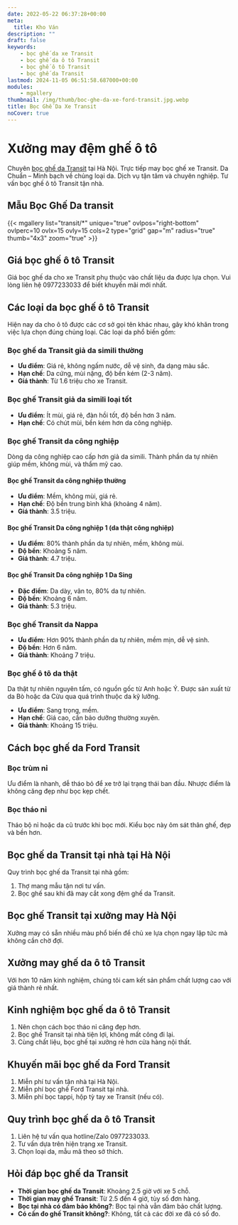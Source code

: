 ```yaml
---
date: 2022-05-22 06:37:28+00:00
meta:
  title: Kho Ván 
description: ""
draft: false
keywords:
    - bọc ghế da xe Transit
    - bọc ghế da ô tô Transit
    - bọc ghế ô tô Transit
    - bọc ghế da Transit
lastmod: 2024-11-05 06:51:58.687000+00:00
modules:
    - mgallery
thumbnail: /img/thumb/boc-ghe-da-xe-ford-transit.jpg.webp
title: Bọc Ghế Da Xe Transit
noCover: true
---
```


# Xưởng may đệm ghế ô tô

Chuyên [bọc ghế da Transit](https://bocgheoto.vn/ford/boc-ghe-da-xe-ford-transit.html/) tại Hà Nội. Trực tiếp may bọc ghế xe Transit. Da Chuẩn – Minh bạch về chủng loại da. Dịch vụ tận tâm và chuyên nghiệp. Tư vấn bọc ghế ô tô Transit tận nhà.

## Mẫu Bọc Ghế Da transit
{{< mgallery list="transit/*" unique="true" ovlpos="right-bottom" ovlperc=10 ovlx=15 ovly=15 cols=2 type="grid" gap="m" radius="true" thumb="4x3" zoom="true" >}}

## Giá bọc ghế ô tô Transit

Giá bọc ghế da cho xe Transit phụ thuộc vào chất liệu da được lựa chọn. Vui lòng liên hệ 0977233033 để biết khuyến mãi mới nhất.

## Các loại da bọc ghế ô tô Transit

Hiện nay da cho ô tô được các cơ sở gọi tên khác nhau, gây khó khăn trong việc lựa chọn đúng chủng loại. Các loại da phổ biến gồm:

### Bọc ghế da Transit giả da simili thường

- **Ưu điểm**: Giá rẻ, không ngấm nước, dễ vệ sinh, đa dạng màu sắc.
- **Hạn chế**: Da cứng, mùi nặng, độ bền kém (2-3 năm).
- **Giá thành**: Từ 1.6 triệu cho xe Transit.

### Bọc ghế Transit giả da simili loại tốt

- **Ưu điểm**: Ít mùi, giá rẻ, đàn hồi tốt, độ bền hơn 3 năm.
- **Hạn chế**: Có chút mùi, bền kém hơn da công nghiệp.

### Bọc ghế Transit da công nghiệp

Dòng da công nghiệp cao cấp hơn giả da simili. Thành phần da tự nhiên giúp mềm, không mùi, và thẩm mỹ cao.

#### Bọc ghế Transit da công nghiệp thường

- **Ưu điểm**: Mềm, không mùi, giá rẻ.
- **Hạn chế**: Độ bền trung bình khá (khoảng 4 năm).
- **Giá thành**: 3.5 triệu.

#### Bọc ghế Transit Da công nghiệp 1 (da thật công nghiệp)

- **Ưu điểm**: 80% thành phần da tự nhiên, mềm, không mùi.
- **Độ bền**: Khoảng 5 năm.
- **Giá thành**: 4.7 triệu.

#### Bọc ghế Transit Da công nghiệp 1 Da Sing

- **Đặc điểm**: Da dày, vân to, 80% da tự nhiên.
- **Độ bền**: Khoảng 6 năm.
- **Giá thành**: 5.3 triệu.

### Bọc ghế Transit da Nappa

- **Ưu điểm**: Hơn 90% thành phần da tự nhiên, mềm mịn, dễ vệ sinh.
- **Độ bền**: Hơn 6 năm.
- **Giá thành**: Khoảng 7 triệu.

### Bọc ghế ô tô da thật

Da thật tự nhiên nguyên tấm, có nguồn gốc từ Anh hoặc Ý. Được sản xuất từ da Bò hoặc da Cừu qua quá trình thuộc da kỹ lưỡng.

- **Ưu điểm**: Sang trọng, mềm.
- **Hạn chế**: Giá cao, cần bảo dưỡng thường xuyên.
- **Giá thành**: Khoảng 15 triệu.

## Cách bọc ghế da Ford Transit

### Bọc trùm nỉ

Ưu điểm là nhanh, dễ tháo bỏ để xe trở lại trạng thái ban đầu. Nhược điểm là không căng đẹp như bọc kẹp chết.

### Bọc tháo nỉ

Tháo bộ nỉ hoặc da cũ trước khi bọc mới. Kiểu bọc này ôm sát thân ghế, đẹp và bền hơn.

## Bọc ghế da Transit tại nhà tại Hà Nội

Quy trình bọc ghế da Transit tại nhà gồm:
1. Thợ mang mẫu tận nơi tư vấn.
2. Bọc ghế sau khi đã may cắt xong đệm ghế da Transit.

## Bọc ghế Transit tại xưởng may Hà Nội

Xưởng may có sẵn nhiều màu phổ biến để chủ xe lựa chọn ngay lập tức mà không cần chờ đợi.

## Xưởng may ghế da ô tô Transit

Với hơn 10 năm kinh nghiệm, chúng tôi cam kết sản phẩm chất lượng cao với giá thành rẻ nhất.

## Kinh nghiệm bọc ghế da ô tô Transit

1. Nên chọn cách bọc tháo nỉ căng đẹp hơn.
2. Bọc ghế Transit tại nhà tiện lợi, không mất công đi lại.
3. Cùng chất liệu, bọc ghế tại xưởng rẻ hơn cửa hàng nội thất.

## Khuyến mãi bọc ghế da Ford Transit

1. Miễn phí tư vấn tận nhà tại Hà Nội.
2. Miễn phí bọc ghế Ford Transit tại nhà.
3. Miễn phí bọc tappi, hộp tỳ tay xe Transit (nếu có).

## Quy trình bọc ghế da ô tô Transit

1. Liên hệ tư vấn qua hotline/Zalo 0977233033.
2. Tư vấn dựa trên hiện trạng xe Transit.
3. Chọn loại da, mẫu mã theo sở thích.

## Hỏi đáp bọc ghế da Transit

- **Thời gian bọc ghế da Transit**: Khoảng 2.5 giờ với xe 5 chỗ.
- **Thời gian may ghế Transit**: Từ 2.5 đến 4 giờ, tùy số đơn hàng.
- **Bọc tại nhà có đảm bảo không?**: Bọc tại nhà vẫn đảm bảo chất lượng.
- **Có cần đo ghế Transit không?**: Không, tất cả các đời xe đã có số đo.
 
